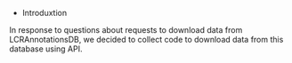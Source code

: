 * Introduxtion

In response to questions about requests to download data from LCRAnnotationsDB, we decided to collect code to download data from this database using API. 
